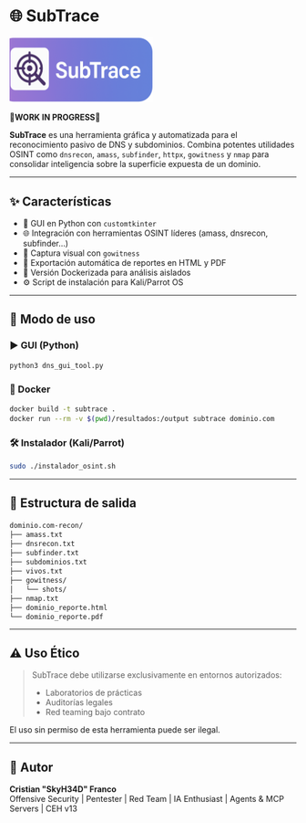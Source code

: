 
# 🌐 SubTrace

  <p>
    <a align="center" href="https://github.com/SkyH34D/SubTrace" target="_blank">
      <img
        width="50%"
        src="https://github.com/SkyH34D/SubTrace/blob/a496eb9bf470966f5fd67c2b740e65d09102cd32/media/SubTrace.png"
      >
    </a>
  </p>

🚧**WORK IN PROGRESS**🚧

**SubTrace** es una herramienta gráfica y automatizada para el reconocimiento pasivo de DNS y subdominios. Combina potentes utilidades OSINT como `dnsrecon`, `amass`, `subfinder`, `httpx`, `gowitness` y `nmap` para consolidar inteligencia sobre la superficie expuesta de un dominio.

---

## ✨ Características

- 🧠 GUI en Python con `customtkinter`
- 🌐 Integración con herramientas OSINT líderes (amass, dnsrecon, subfinder…)
- 📸 Captura visual con `gowitness`
- 📄 Exportación automática de reportes en HTML y PDF
- 🐳 Versión Dockerizada para análisis aislados
- ⚙️ Script de instalación para Kali/Parrot OS

---

## 🚀 Modo de uso

### ▶️ GUI (Python)
```bash
python3 dns_gui_tool.py
```

### 🐳 Docker
```bash
docker build -t subtrace .
docker run --rm -v $(pwd)/resultados:/output subtrace dominio.com
```

### 🛠️ Instalador (Kali/Parrot)
```bash
sudo ./instalador_osint.sh
```

---

## 📁 Estructura de salida

```
dominio.com-recon/
├── amass.txt
├── dnsrecon.txt
├── subfinder.txt
├── subdominios.txt
├── vivos.txt
├── gowitness/
│   └── shots/
├── nmap.txt
├── dominio_reporte.html
└── dominio_reporte.pdf
```

---

## ⚠️ Uso Ético

> SubTrace debe utilizarse exclusivamente en entornos autorizados:
> - Laboratorios de prácticas
> - Auditorías legales
> - Red teaming bajo contrato

El uso sin permiso de esta herramienta puede ser ilegal.

---

## 👤 Autor

**Cristian "SkyH34D" Franco**  
Offensive Security | Pentester | Red Team | IA Enthusiast | Agents & MCP Servers | CEH v13
